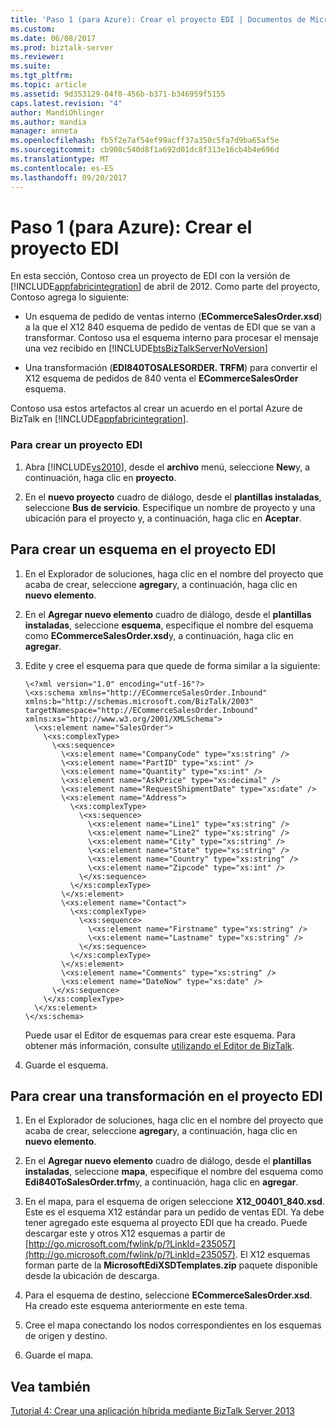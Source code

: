 ```yaml
---
title: 'Paso 1 (para Azure): Crear el proyecto EDI | Documentos de Microsoft'
ms.custom: 
ms.date: 06/08/2017
ms.prod: biztalk-server
ms.reviewer: 
ms.suite: 
ms.tgt_pltfrm: 
ms.topic: article
ms.assetid: 9d353129-04f0-456b-b371-b346959f5155
caps.latest.revision: "4"
author: MandiOhlinger
ms.author: mandia
manager: anneta
ms.openlocfilehash: fb5f2e7af54ef99acff37a350c5fa7d9ba65af5e
ms.sourcegitcommit: cb908c540d8f1a692d01dc8f313e16cb4b4e696d
ms.translationtype: MT
ms.contentlocale: es-ES
ms.lasthandoff: 09/20/2017
---
```

# <a name="step-1-for-azure-create-the-edi-project"></a>Paso 1 (para Azure): Crear el proyecto EDI
En esta sección, Contoso crea un proyecto de EDI con la versión de [!INCLUDE[appfabricintegration](../includes/appfabricintegration-md.md)] de abril de 2012. Como parte del proyecto, Contoso agrega lo siguiente:  
  
-   Un esquema de pedido de ventas interno (**ECommerceSalesOrder.xsd**) a la que el X12 840 esquema de pedido de ventas de EDI que se van a transformar. Contoso usa el esquema interno para procesar el mensaje una vez recibido en [!INCLUDE[btsBizTalkServerNoVersion](../includes/btsbiztalkservernoversion-md.md)]  
  
-   Una transformación (**EDI840TOSALESORDER. TRFM**) para convertir el X12 esquema de pedidos de 840 venta el **ECommerceSalesOrder** esquema.  
  
 Contoso usa estos artefactos al crear un acuerdo en el portal Azure de BizTalk en [!INCLUDE[appfabricintegration](../includes/appfabricintegration-md.md)].  
  
### <a name="to-create-edi-project"></a>Para crear un proyecto EDI  
  
1.  Abra [!INCLUDE[vs2010](../includes/vs2010-md.md)], desde el **archivo** menú, seleccione **New**y, a continuación, haga clic en **proyecto**.  
  
2.  En el **nuevo proyecto** cuadro de diálogo, desde el **plantillas instaladas**, seleccione **Bus de servicio**. Especifique un nombre de proyecto y una ubicación para el proyecto y, a continuación, haga clic en **Aceptar**.  
  
##  <a name="BKMK_CreateSchema"></a>Para crear un esquema en el proyecto EDI  
  
1.  En el Explorador de soluciones, haga clic en el nombre del proyecto que acaba de crear, seleccione **agregar**y, a continuación, haga clic en **nuevo elemento**.  
  
2.  En el **Agregar nuevo elemento** cuadro de diálogo, desde el **plantillas instaladas**, seleccione **esquema**, especifique el nombre del esquema como **ECommerceSalesOrder.xsd**y, a continuación, haga clic en **agregar**.  
  
3.  Edite y cree el esquema para que quede de forma similar a la siguiente:  
  
    ```  
    \<?xml version="1.0" encoding="utf-16"?>  
    \<xs:schema xmlns="http://ECommerceSalesOrder.Inbound" xmlns:b="http://schemas.microsoft.com/BizTalk/2003" targetNamespace="http://ECommerceSalesOrder.Inbound" xmlns:xs="http://www.w3.org/2001/XMLSchema">  
      \<xs:element name="SalesOrder">  
        \<xs:complexType>  
          \<xs:sequence>  
            \<xs:element name="CompanyCode" type="xs:string" />  
            \<xs:element name="PartID" type="xs:int" />  
            \<xs:element name="Quantity" type="xs:int" />  
            \<xs:element name="AskPrice" type="xs:decimal" />  
            \<xs:element name="RequestShipmentDate" type="xs:date" />  
            \<xs:element name="Address">  
              \<xs:complexType>  
                \<xs:sequence>  
                  \<xs:element name="Line1" type="xs:string" />  
                  \<xs:element name="Line2" type="xs:string" />  
                  \<xs:element name="City" type="xs:string" />  
                  \<xs:element name="State" type="xs:string" />  
                  \<xs:element name="Country" type="xs:string" />  
                  \<xs:element name="Zipcode" type="xs:int" />  
                \</xs:sequence>  
              \</xs:complexType>  
            \</xs:element>  
            \<xs:element name="Contact">  
              \<xs:complexType>  
                \<xs:sequence>  
                  \<xs:element name="Firstname" type="xs:string" />  
                  \<xs:element name="Lastname" type="xs:string" />  
                \</xs:sequence>  
              \</xs:complexType>  
            \</xs:element>  
            \<xs:element name="Comments" type="xs:string" />  
            \<xs:element name="DateNow" type="xs:date" />  
          \</xs:sequence>  
        \</xs:complexType>  
      \</xs:element>  
    \</xs:schema>  
    ```  
  
     Puede usar el Editor de esquemas para crear este esquema. Para obtener más información, consulte [utilizando el Editor de BizTalk](../core/using-biztalk-editor.md).  
  
4.  Guarde el esquema.  
  
##  <a name="BKMK_CreateTrfm"></a>Para crear una transformación en el proyecto EDI  
  
1.  En el Explorador de soluciones, haga clic en el nombre del proyecto que acaba de crear, seleccione **agregar**y, a continuación, haga clic en **nuevo elemento**.  
  
2.  En el **Agregar nuevo elemento** cuadro de diálogo, desde el **plantillas instaladas**, seleccione **mapa**, especifique el nombre del esquema como **Edi840ToSalesOrder.trfm**y, a continuación, haga clic en **agregar**.  
  
3.  En el mapa, para el esquema de origen seleccione **X12_00401_840.xsd**. Este es el esquema X12 estándar para un pedido de ventas EDI. Ya debe tener agregado este esquema al proyecto EDI que ha creado. Puede descargar este y otros X12 esquemas a partir de [http://go.microsoft.com/fwlink/p/?LinkId=235057](http://go.microsoft.com/fwlink/p/?LinkId=235057). El X12 esquemas forman parte de la **MicrosoftEdiXSDTemplates.zip** paquete disponible desde la ubicación de descarga.  
  
4.  Para el esquema de destino, seleccione **ECommerceSalesOrder.xsd**. Ha creado este esquema anteriormente en este tema.  
  
5.  Cree el mapa conectando los nodos correspondientes en los esquemas de origen y destino.  
  
6.  Guarde el mapa.  
  
## <a name="see-also"></a>Vea también  
 [Tutorial 4: Crear una aplicación híbrida mediante BizTalk Server 2013](../core/tutorial-4-creating-a-hybrid-application-using-biztalk-server-2013.md)